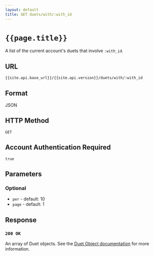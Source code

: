 ```yaml
---
layout: default
title: GET duets/with/:with_id
---
```

# `{{page.title}}`

A list of the current account's duets that involve `:with_id`.

## URL

`{{site.api.base_url}}/{{site.api.version}}/duets/with/:with_id`

## Format

JSON

## HTTP Method

`GET`

## Account Authentication Required

`true`

## Parameters

### Optional

* `per` - default: 10
* `page` - default: 1

## Response

### `200 OK`

An array of Duet objects. See the [Duet Object documentation](/1/duet_object) for more information.
